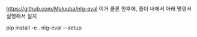 https://github.com/Maluuba/nlg-eval 이거 클론 한후에, 
폴더 내에서 아래 명령서 실행해서 설치

pip install -e .
nlg-eval --setup
